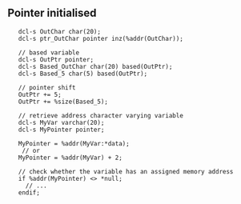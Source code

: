 ## Pointer initialised
       dcl-s OutChar char(20);
       dcl-s ptr_OutChar pointer inz(%addr(OutChar));

       // based variable
       dcl-s OutPtr pointer;
       dcl-s Based_OutChar char(20) based(OutPtr);
       dcl-s Based_5 char(5) based(OutPtr);

       // pointer shift
       OutPtr += 5;
       OutPtr += %size(Based_5);

       // retrieve address character varying variable
       dcl-s MyVar varchar(20);
       dcl-s MyPointer pointer;
       
       MyPointer = %addr(MyVar:*data);
        // or
       MyPointer = %addr(MyVar) + 2;

       // check whether the variable has an assigned memory address
       if %addr(MyPointer) <> *null;
         // ...
       endif;